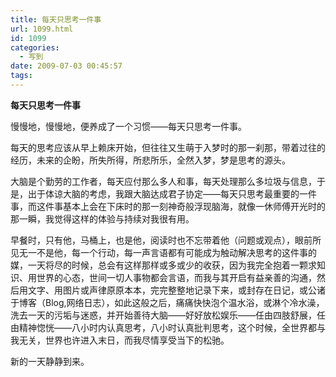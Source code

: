 ```yaml
---
title: 每天只思考一件事
url: 1099.html
id: 1099
categories:
  - 写到
date: 2009-07-03 00:45:57
tags:
---
```


**每天只思考一件事**

  
慢慢地，慢慢地，便养成了一个习惯——每天只思考一件事。  
  
每天的思考应该从早上赖床开始，但往往又生萌于入梦时的那一刹那，带着过往的经历，未来的企盼，所失所得，所悲所乐，全然入梦，梦是思考的源头。  
  
大脑是个勤劳的工作者，每天应付那么多人和事，每天处理那么多垃圾与信息，于是，出于体谅大脑的考虑，我跟大脑达成君子协定——每天只思考最重要的一件事，而这件事基本上会在下床时的那一刻神奇般浮现脑海，就像一休师傅开光时的那一瞬，我觉得这样的体验与持续对我很有用。  
  
早餐时，只有他，马桶上，也是他，阅读时也不忘带着他（问题或观点），眼前所见无一不是他，每一个行动，每一声言语都有可能成为触动解决思考的这件事的媒，一天将尽的时候，总会有这样那样或多或少的收获，因为我完全抱着一颗求知识、用世界的心态，世间一切人事物都会言语，而我与其开启有益亲善的沟通，然后用文字、用图片或声律原原本本，完完整整地记录下来，或封存在日记，或公诸于博客（Blog,网络日志），如此这般之后，痛痛快快泡个温水浴，或淋个冷水澡，洗去一天的污垢与迷惑，并开始善待大脑——好好放松娱乐——任由四肢舒展，任由精神惚恍——八小时内认真思考，八小时认真批判思考，这个时候，全世界都与我无关，世界也许进入末日，而我尽情享受当下的松驰。  
  
新的一天静静到来。